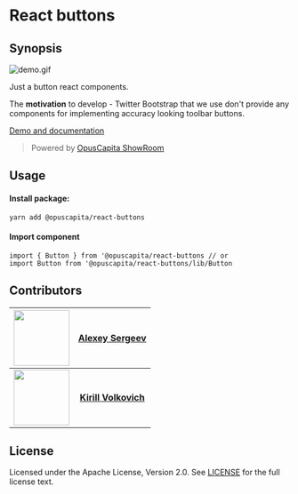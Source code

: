 # React buttons

## Synopsis

![demo.gif](https://github.com/OpusCapita/react-buttons/blob/master/demo.gif)

Just a button react components. 

The **motivation** to develop - Twitter Bootstrap that we use don't provide any components for implementing accuracy looking toolbar buttons.

[Demo and documentation](https://opuscapita.github.io/react-buttons)

> Powered by [OpusCapita ShowRoom](https://github.com/OpusCapita/react-showroom-client)

## Usage

#### Install package:

`yarn add @opuscapita/react-buttons`

#### Import component

```
import { Button } from '@opuscapita/react-buttons // or
import Button from '@opuscapita/react-buttons/lib/Button
```

## Contributors

| <img src="https://avatars.githubusercontent.com/u/24603787?v=3" width="100px;"/> | [**Alexey Sergeev**](https://github.com/asergeev-sc)     |
| :---: | :---: |
| <img src="https://avatars.githubusercontent.com/u/24652543?v=3" width="100px;"/> | [**Kirill Volkovich**](https://github.com/kvolkovich-sc) |

## License

Licensed under the Apache License, Version 2.0. See [LICENSE](./LICENSE) for the full license text.
